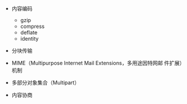 - 内容编码

  - gzip
  - compress
  - deflate
  - identity

- 分块传输
- MIME（Multipurpose Internet Mail Extensions，多用途因特网邮 件扩展）机制
- 多部分对象集合（Multipart）
- 内容协商

